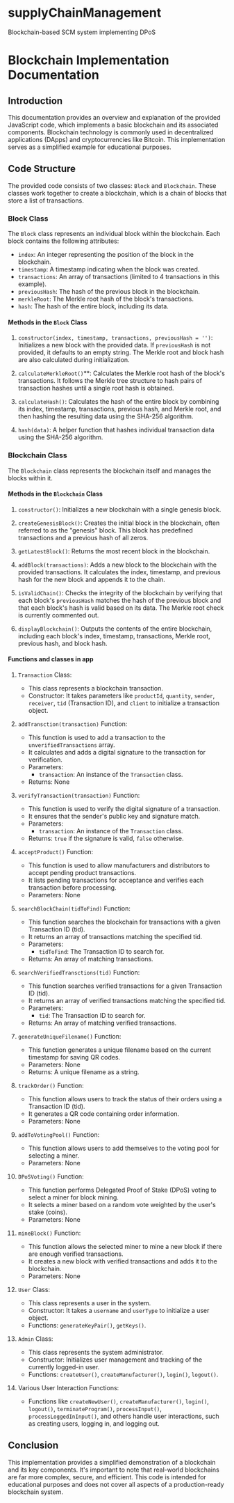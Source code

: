 # supplyChainManagement
Blockchain-based SCM system implementing DPoS

# Blockchain Implementation Documentation

## Introduction

This documentation provides an overview and explanation of the provided JavaScript code, which implements a basic blockchain and its associated components. Blockchain technology is commonly used in decentralized applications (DApps) and cryptocurrencies like Bitcoin. This implementation serves as a simplified example for educational purposes.

## Code Structure

The provided code consists of two classes: `Block` and `Blockchain`. These classes work together to create a blockchain, which is a chain of blocks that store a list of transactions.

### Block Class

The `Block` class represents an individual block within the blockchain. Each block contains the following attributes:

- `index`: An integer representing the position of the block in the blockchain.
- `timestamp`: A timestamp indicating when the block was created.
- `transactions`: An array of transactions (limited to 4 transactions in this example).
- `previousHash`: The hash of the previous block in the blockchain.
- `merkleRoot`: The Merkle root hash of the block's transactions.
- `hash`: The hash of the entire block, including its data.

#### Methods in the `Block` Class

1. `constructor(index, timestamp, transactions, previousHash = '')`: Initializes a new block with the provided data. If `previousHash` is not provided, it defaults to an empty string. The Merkle root and block hash are also calculated during initialization.

2. `calculateMerkleRoot()`**: Calculates the Merkle root hash of the block's transactions. It follows the Merkle tree structure to hash pairs of transaction hashes until a single root hash is obtained.

3. `calculateHash()`: Calculates the hash of the entire block by combining its index, timestamp, transactions, previous hash, and Merkle root, and then hashing the resulting data using the SHA-256 algorithm.

4. `hash(data)`: A helper function that hashes individual transaction data using the SHA-256 algorithm.

### Blockchain Class

The `Blockchain` class represents the blockchain itself and manages the blocks within it.

#### Methods in the `Blockchain` Class

1. `constructor()`: Initializes a new blockchain with a single genesis block.

2. `createGenesisBlock()`: Creates the initial block in the blockchain, often referred to as the "genesis" block. This block has predefined transactions and a previous hash of all zeros.

3. `getLatestBlock()`: Returns the most recent block in the blockchain.

4. `addBlock(transactions)`: Adds a new block to the blockchain with the provided transactions. It calculates the index, timestamp, and previous hash for the new block and appends it to the chain.

5. `isValidChain()`: Checks the integrity of the blockchain by verifying that each block's `previousHash` matches the hash of the previous block and that each block's hash is valid based on its data. The Merkle root check is currently commented out.

6. `displayBlockchain()`: Outputs the contents of the entire blockchain, including each block's index, timestamp, transactions, Merkle root, previous hash, and block hash.


#### Functions and classes in app

1. `Transaction` Class:
   - This class represents a blockchain transaction.
   - Constructor: It takes parameters like `productId`, `quantity`, `sender`, `receiver`, `tid` (Transaction ID), and `client` to initialize a transaction object.
   
2. `addTransction(transaction)` Function:
   - This function is used to add a transaction to the `unverifiedTransactions` array.
   - It calculates and adds a digital signature to the transaction for verification.
   - Parameters:
     - `transaction`: An instance of the `Transaction` class.
   - Returns: None

3. `verifyTransaction(transaction)` Function:
   - This function is used to verify the digital signature of a transaction.
   - It ensures that the sender's public key and signature match.
   - Parameters:
     - `transaction`: An instance of the `Transaction` class.
   - Returns: `true` if the signature is valid, `false` otherwise.

4. `acceptProduct()` Function:
   - This function is used to allow manufacturers and distributors to accept pending product transactions.
   - It lists pending transactions for acceptance and verifies each transaction before processing.
   - Parameters: None

5. `searchBlockChain(tidToFind)` Function:
   - This function searches the blockchain for transactions with a given Transaction ID (tid).
   - It returns an array of transactions matching the specified tid.
   - Parameters:
     - `tidToFind`: The Transaction ID to search for.
   - Returns: An array of matching transactions.

6. `searchVerifiedTransctions(tid)` Function:
   - This function searches verified transactions for a given Transaction ID (tid).
   - It returns an array of verified transactions matching the specified tid.
   - Parameters:
     - `tid`: The Transaction ID to search for.
   - Returns: An array of matching verified transactions.

7. `generateUniqueFilename()` Function:
   - This function generates a unique filename based on the current timestamp for saving QR codes.
   - Parameters: None
   - Returns: A unique filename as a string.

8. `trackOrder()` Function:
   - This function allows users to track the status of their orders using a Transaction ID (tid).
   - It generates a QR code containing order information.
   - Parameters: None

9. `addToVotingPool()` Function:
   - This function allows users to add themselves to the voting pool for selecting a miner.
   - Parameters: None

10. `DPoSVoting()` Function:
    - This function performs Delegated Proof of Stake (DPoS) voting to select a miner for block mining.
    - It selects a miner based on a random vote weighted by the user's stake (coins).
    - Parameters: None

11. `mineBlock()` Function:
    - This function allows the selected miner to mine a new block if there are enough verified transactions.
    - It creates a new block with verified transactions and adds it to the blockchain.
    - Parameters: None

12. `User` Class:
    - This class represents a user in the system.
    - Constructor: It takes a `username` and `userType` to initialize a user object.
    - Functions: `generateKeyPair()`, `getKeys()`.

13. `Admin` Class:
    - This class represents the system administrator.
    - Constructor: Initializes user management and tracking of the currently logged-in user.
    - Functions: `createUser()`, `createManufacturer()`, `login()`, `logout()`.

14. Various User Interaction Functions:
    - Functions like `createNewUser()`, `createManufacturer()`, `login()`, `logout()`, `terminateProgram()`, `processInput()`, `processLoggedInInput()`, and others handle user interactions, such as creating users, logging in, and logging out.



## Conclusion

This implementation provides a simplified demonstration of a blockchain and its key components. It's important to note that real-world blockchains are far more complex, secure, and efficient. This code is intended for educational purposes and does not cover all aspects of a production-ready blockchain system.

